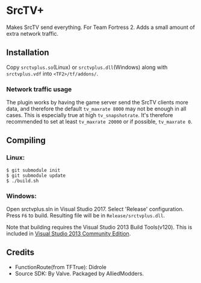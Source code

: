 SrcTV+
======

Makes SrcTV send everything. For Team Fortress 2. Adds a small amount of extra
network traffic.

Installation
------------

Copy `srctvplus.so`(Linux) or `srctvplus.dll`(Windows) along with `srctvplus.vdf`
into `<TF2>/tf/addons/`.

### Network traffic usage

The plugin works by having the game server send the SrcTV clients more data,
and therefore the default `tv_maxrate 8000` may not be enough in all cases.
This is especially true at high `tv_snapshotrate`. It's therefore recommended
to set at least `tv_maxrate 20000` or if possible, `tv_maxrate 0`.

Compiling
---------

### Linux:
```
$ git submodule init
$ git submodule update
$ ./build.sh
```

### Windows:
Open srctvplus.sln in Visual Studio 2017. Select 'Release' configuration.
Press `F6` to build. Resulting file will be in `Release/srctvplus.dll`.

Note that building requires the Visual Studio 2013 Build Tools(v120).
This is included in 
[Visual Studio 2013 Community Edition](https://go.microsoft.com/fwlink/?LinkId=532495&clcid=0x409).

Credits
-------

  - FunctionRoute(from TFTrue): Didrole
  - Source SDK: By Valve. Packaged by AlliedModders.

